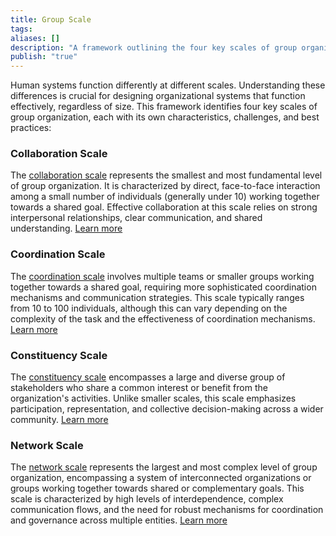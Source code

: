 ```yaml
---
title: Group Scale
tags: 
aliases: []
description: "A framework outlining the four key scales of group organization, tailored for DAO contexts."
publish: "true"
---
```


Human systems function differently at different scales. Understanding these differences is crucial for designing organizational systems that function effectively, regardless of size. This framework identifies four key scales of group organization, each with its own characteristics, challenges, and best practices:

### Collaboration Scale

The [collaboration scale](notes/primitives/framework/scale/collaboration.md) represents the smallest and most fundamental level of group organization. It is characterized by direct, face-to-face interaction among a small number of individuals (generally under 10) working together towards a shared goal.  Effective collaboration at this scale relies on strong interpersonal relationships, clear communication, and shared understanding.  [Learn more](./collaboration.md)

### Coordination Scale

The [coordination scale](notes/primitives/framework/scale/coordination.md) involves multiple teams or smaller groups working together towards a shared goal, requiring more sophisticated coordination mechanisms and communication strategies.  This scale typically ranges from 10 to 100 individuals, although this can vary depending on the complexity of the task and the effectiveness of coordination mechanisms.  [Learn more](./coordination.md)

### Constituency Scale

The [constituency scale](notes/primitives/framework/scale/constituency.md) encompasses a large and diverse group of stakeholders who share a common interest or benefit from the organization's activities.  Unlike smaller scales, this scale emphasizes participation, representation, and collective decision-making across a wider community.  [Learn more](./constituency.md)

### Network Scale

The [network scale](notes/primitives/framework/scale/network.md) represents the largest and most complex level of group organization, encompassing a system of interconnected organizations or groups working together towards shared or complementary goals. This scale is characterized by high levels of interdependence, complex communication flows, and the need for robust mechanisms for coordination and governance across multiple entities. [Learn more](./network.md)